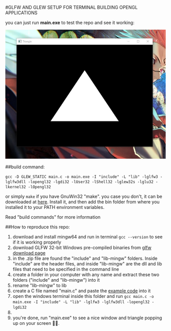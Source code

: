 #GLFW AND GLEW SETUP FOR TERMINAL BUILDING OPENGL APPLICATIONS

you can just run **main.exe** to test the repo and see it working:

![traingle](https://github.com/v1ctor13/GLFW-GLEW-hello-world-win-10-terminal-compiling/blob/master/triangle.jpg)

##build command: 
```
gcc -D GLEW_STATIC main.c -o main.exe -I "include" -L "lib" -lglfw3 -lglfw3dll -lopengl32 -lgdi32 -lUser32 -lShell32 -lglew32s -lglu32 -lkernel32 -lOpengl32
```  
or simply ```make``` if you have GnuWin32 "make". 
you case you don't, it can be downloaded at [here](https://sourceforge.net/projects/gnuwin32/files/make/3.81/make-3.81.exe/download?use_mirror=iWeb&download=). Install it, and then add the bin folder from where you installed it to your PATH environment variables.  
  
Read "build commands" for more information  
  
##How to reproduce this repo:  
  
1. download and install mingw64 and run in terminal ```gcc --version``` to see if it is working properly  
2. download GLFW 32-bit Windows pre-compiled binaries from [glfw download page](https://www.glfw.org/download.html)  
3. in the .zip file are found the "include" and "lib-mingw" folders. Inside "include" are the header files, and inside "lib-mingw" are the dll and lib files that need to be specified in the command line  
4. create a folder in your computer with any name and extract these two folders ("include" and "lib-mingw") into it  
5. rename "lib-mingw" to lib  
6. create a C file named "main.c" and paste the [example code](https://www.glfw.org/documentation) into it  
7. open the windows terminal inside this folder and run ```gcc main.c -o main.exe -I "include" -L "lib" -lglfw3 -lglfw3dll -lopengl32 -lgdi32```  
8. 
9.  you're done, run "main.exe" to see a nice window and triangle popping up on your screen 🧐🤘.
